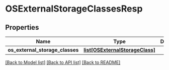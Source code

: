 # OSExternalStorageClassesResp

## Properties
Name | Type | Description | Notes
------------ | ------------- | ------------- | -------------
**os_external_storage_classes** | [**list[OSExternalStorageClass]**](OSExternalStorageClass.md) |  | [optional] 

[[Back to Model list]](../README.md#documentation-for-models) [[Back to API list]](../README.md#documentation-for-api-endpoints) [[Back to README]](../README.md)


